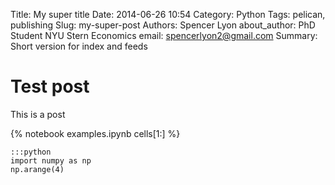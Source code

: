 Title: My super title
Date: 2014-06-26 10:54
Category: Python
Tags: pelican, publishing
Slug: my-super-post
Authors: Spencer Lyon
about_author: PhD Student NYU Stern Economics
email: spencerlyon2@gmail.com
Summary: Short version for index and feeds

# Test post

This is a post

{% notebook examples.ipynb cells[1:] %}

    :::python
    import numpy as np
    np.arange(4)








